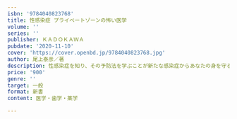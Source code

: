 ```yaml
---
isbn: '9784040823768'
title: 性感染症 プライベートゾーンの怖い医学
volume: ''
series: ''
publisher: ＫＡＤＯＫＡＷＡ
pubdate: '2020-11-10'
cover: 'https://cover.openbd.jp/9784040823768.jpg'
author: 尾上泰彦／著
description: 性感染症を知り、その予防法を学ぶことが新たな感染症からあなたの身を守る
price: '900'
genre: ''
target: 一般
format: 新書
content: 医学・歯学・薬学

---
```

